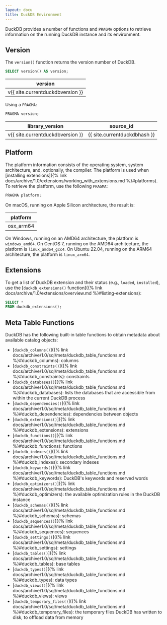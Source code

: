 ```yaml
---
layout: docu
title: DuckDB Environment
---
```


DuckDB provides a number of functions and `PRAGMA` options to retrieve information on the running DuckDB instance and its environment.

## Version

The `version()` function returns the version number of DuckDB.

```sql
SELECT version() AS version;
```

<div class="monospace_table"></div>

| version |
|-----------|
| v{{ site.currentduckdbversion }} |

Using a `PRAGMA`:

```sql
PRAGMA version;
```

<div class="monospace_table"></div>

| library_version | source_id  |
|-----------------|------------|
| v{{ site.currentduckdbversion }} | {{ site.currentduckdbhash }} |

## Platform

The platform information consists of the operating system, system architecture, and, optionally, the compiler.
The platform is used when [installing extensions]({% link docs/archive/1.0/extensions/working_with_extensions.md %}#platforms).
To retrieve the platform, use the following `PRAGMA`:

```sql
PRAGMA platform;
```

On macOS, running on Apple Silicon architecture, the result is:

| platform  |
|-----------|
| osx_arm64 |

On Windows, running on an AMD64 architecture, the platform is `windows_amd64`.
On CentOS 7, running on the AMD64 architecture, the platform is `linux_amd64_gcc4`.
On Ubuntu 22.04, running on the ARM64 architecture, the platform is `linux_arm64`.

## Extensions

To get a list of DuckDB extension and their status (e.g., `loaded`, `installed`), use the [`duckdb_extensions()` function]({% link docs/archive/1.0/extensions/overview.md %}#listing-extensions):

```sql
SELECT *
FROM duckdb_extensions();
```

## Meta Table Functions

DuckDB has the following built-in table functions to obtain metadata about available catalog objects:

* [`duckdb_columns()`]({% link docs/archive/1.0/sql/meta/duckdb_table_functions.md %}#duckdb_columns): columns
* [`duckdb_constraints()`]({% link docs/archive/1.0/sql/meta/duckdb_table_functions.md %}#duckdb_constraints): constraints
* [`duckdb_databases()`]({% link docs/archive/1.0/sql/meta/duckdb_table_functions.md %}#duckdb_databases): lists the databases that are accessible from within the current DuckDB process
* [`duckdb_dependencies()`]({% link docs/archive/1.0/sql/meta/duckdb_table_functions.md %}#duckdb_dependencies): dependencies between objects
* [`duckdb_extensions()`]({% link docs/archive/1.0/sql/meta/duckdb_table_functions.md %}#duckdb_extensions): extensions
* [`duckdb_functions()`]({% link docs/archive/1.0/sql/meta/duckdb_table_functions.md %}#duckdb_functions): functions
* [`duckdb_indexes()`]({% link docs/archive/1.0/sql/meta/duckdb_table_functions.md %}#duckdb_indexes): secondary indexes
* [`duckdb_keywords()`]({% link docs/archive/1.0/sql/meta/duckdb_table_functions.md %}#duckdb_keywords): DuckDB's keywords and reserved words
* [`duckdb_optimizers()`]({% link docs/archive/1.0/sql/meta/duckdb_table_functions.md %}#duckdb_optimizers): the available optimization rules in the DuckDB instance
* [`duckdb_schemas()`]({% link docs/archive/1.0/sql/meta/duckdb_table_functions.md %}#duckdb_schemas): schemas
* [`duckdb_sequences()`]({% link docs/archive/1.0/sql/meta/duckdb_table_functions.md %}#duckdb_sequences): sequences
* [`duckdb_settings()`]({% link docs/archive/1.0/sql/meta/duckdb_table_functions.md %}#duckdb_settings): settings
* [`duckdb_tables()`]({% link docs/archive/1.0/sql/meta/duckdb_table_functions.md %}#duckdb_tables): base tables
* [`duckdb_types()`]({% link docs/archive/1.0/sql/meta/duckdb_table_functions.md %}#duckdb_types): data types
* [`duckdb_views()`]({% link docs/archive/1.0/sql/meta/duckdb_table_functions.md %}#duckdb_views): views
* [`duckdb_temporary_files()`]({% link docs/archive/1.0/sql/meta/duckdb_table_functions.md %}#duckdb_temporary_files): the temporary files DuckDB has written to disk, to offload data from memory